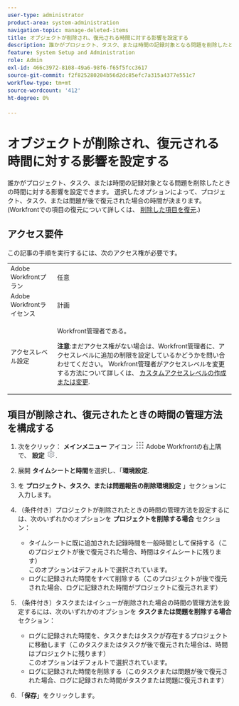 ```yaml
---
user-type: administrator
product-area: system-administration
navigation-topic: manage-deleted-items
title: オブジェクトが削除され、復元される時間に対する影響を設定する
description: 誰かがプロジェクト、タスク、または時間の記録対象となる問題を削除したときの時間に対する影響を設定できます。 選択したオプションによって、プロジェクト、タスク、または問題が後で復元された場合の時間が決まります。 (Workfrontでの項目の復元について詳しくは、「削除された項目の復元」を参照してください。)
feature: System Setup and Administration
role: Admin
exl-id: 466c3972-8108-49a6-98f6-f65f5fcc3617
source-git-commit: f2f825280204b56d2dc85efc7a315a4377e551c7
workflow-type: tm+mt
source-wordcount: '412'
ht-degree: 0%

---
```


# オブジェクトが削除され、復元される時間に対する影響を設定する

誰かがプロジェクト、タスク、または時間の記録対象となる問題を削除したときの時間に対する影響を設定できます。 選択したオプションによって、プロジェクト、タスク、または問題が後で復元された場合の時間が決まります。 (Workfrontでの項目の復元について詳しくは、 [削除した項目を復元](../../../administration-and-setup/manage-workfront/manage-deleted-items/restore-deleted-items.md).)

## アクセス要件

この記事の手順を実行するには、次のアクセス権が必要です。

<table style="table-layout:auto"> 
 <col> 
 <col> 
 <tbody> 
  <tr> 
   <td role="rowheader">Adobe Workfrontプラン</td> 
   <td>任意</td> 
  </tr> 
  <tr> 
   <td role="rowheader">Adobe Workfrontライセンス</td> 
   <td>計画</td> 
  </tr> 
  <tr> 
   <td role="rowheader">アクセスレベル設定</td> 
   <td> <p>Workfront管理者である。</p> <p><b>注意</b>:まだアクセス権がない場合は、Workfront管理者に、アクセスレベルに追加の制限を設定しているかどうかを問い合わせてください。 Workfront管理者がアクセスレベルを変更する方法について詳しくは、 <a href="../../../administration-and-setup/add-users/configure-and-grant-access/create-modify-access-levels.md" class="MCXref xref">カスタムアクセスレベルの作成または変更</a>.</p> </td> 
  </tr> 
 </tbody> 
</table>

## 項目が削除され、復元されたときの時間の管理方法を構成する

1. 次をクリック： **メインメニュー** アイコン ![](assets/main-menu-icon.png) Adobe Workfrontの右上隅で、 **設定** ![](assets/gear-icon-settings.png).

1. 展開 **タイムシートと時間**&#x200B;を選択し、「**環境設定**.

1. を **プロジェクト、タスク、または問題報告の削除環境設定** 」セクションに入力します。
1. （条件付き）プロジェクトが削除されたときの時間の管理方法を設定するには、次のいずれかのオプションを **プロジェクトを削除する場合** セクション：

   * タイムシートに既に追加された記録時間を一般時間として保持する（このプロジェクトが後で復元された場合、時間はタイムシートに残ります）\
      このオプションはデフォルトで選択されています。
   * ログに記録された時間をすべて削除する（このプロジェクトが後で復元された場合、ログに記録された時間がプロジェクトに復元されます）

1. （条件付き）タスクまたはイシューが削除された場合の時間の管理方法を設定するには、次のいずれかのオプションを **タスクまたは問題を削除する場合** セクション：

   * ログに記録された時間を、タスクまたはタスクが存在するプロジェクトに移動します（このタスクまたはタスクが後で復元された場合は、時間はプロジェクトに残ります）\
      このオプションはデフォルトで選択されています。
   * ログに記録された時間を削除する（このタスクまたは問題が後で復元された場合、ログに記録された時間がタスクまたは問題に復元されます）

1. 「**保存**」をクリックします。
